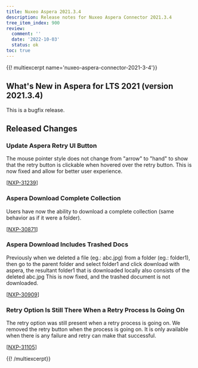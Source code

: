 ```yaml
---
title: Nuxeo Aspera 2021.3.4
description: Release notes for Nuxeo Aspera Connector 2021.3.4
tree_item_index: 900
review:
  comment: ''
  date: '2022-10-03'
  status: ok
toc: true
---
```


{{! multiexcerpt name='nuxeo-aspera-connector-2021-3-4'}}
## What's New in Aspera for LTS 2021 (version 2021.3.4)

This is a bugfix release.

## Released Changes

### Update Aspera Retry UI Button

The mouse pointer style does not change from "arrow" to "hand" to show that the retry button is clickable when hovered over the retry button.
This is now fixed and allow for better user experience.

[[NXP-31239](https://jira.nuxeo.com/browse/NXP-31239)]

### Aspera Download Complete Collection

Users have now the ability to download a complete collection (same behavior as if it were a folder).

[[NXP-30871](https://jira.nuxeo.com/browse/NXP-30871)]

### Aspera Download Includes Trashed Docs

Previously when we deleted a file (eg.: abc.jpg) from a folder (eg.: folder1), then go to the parent folder and select folder1 and click download with aspera, the resultant folder1 that is downloaded locally also consists of the deleted abc.jpg
This is now fixed, and the trashed document is not downloaded.

[[NXP-30909](https://jira.nuxeo.com/browse/NXP-30909)]

### Retry Option Is Still There When a Retry Process Is Going On

The retry option was still present when a retry process is going on. We removed the retry button when the process is going on.
It is only available when there is any failure and retry can make that successful.

[[NXP-31105](https://jira.nuxeo.com/browse/NXP-31105)]

{{! /multiexcerpt}}
